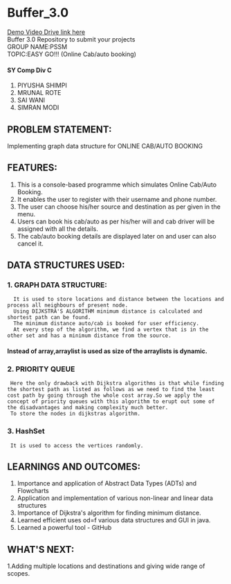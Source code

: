 # Buffer_3.0
[Demo Video Drive link here](https://drive.google.com/file/d/1YDGcsHOM3qkdxfk-IvaizHRmSJhwExVp/view?usp=sharing)\
Buffer 3.0 Repository to submit your projects\
GROUP NAME:PSSM\
TOPIC:EASY GO!!! (Online Cab/auto booking)
#### SY Comp Div C
1. PIYUSHA SHIMPI
2. MRUNAL ROTE
3. SAI WANI
4. SIMRAN MODI
## PROBLEM STATEMENT:
Implementing graph data structure for ONLINE CAB/AUTO BOOKING 
## FEATURES:
1. This is a console-based programme which simulates Online Cab/Auto Booking.
2. It enables the user to register with their username and phone number. 
3. The user can choose his/her source and destination as per given in the menu.
4. Users can book his cab/auto as per his/her will and cab driver will be assigned with all the details.
5. The cab/auto booking details are displayed later on and user can  also cancel it.
## DATA STRUCTURES USED:
 ### 1. GRAPH DATA STRUCTURE:
      It is used to store locations and distance between the locations and process all neighbours of present node.
      Using DIJKSTRA'S ALGORITHM minimum distance is calculated and shortest path can be found.
      The minimum distance auto/cab is booked for user efficiency. 
      At every step of the algorithm, we find a vertex that is in the other set and has a minimum distance from the source. 
#### Instead of array,arraylist is used as size of the arraylists is dynamic.
### 2. PRIORITY QUEUE
     Here the only drawback with Dijkstra algorithms is that while finding the shortest path as listed as follows as we need to find the least cost path by going through the whole cost array.So we apply the concept of priority queues with this algorithm to erupt out some of the disadvantages and making complexity much better.
     To store the nodes in dijkstras algorithm. 
### 3. HashSet
     It is used to access the vertices randomly. 

## LEARNINGS AND OUTCOMES:
1. Importance and application of Abstract Data Types (ADTs) and Flowcharts
2. Application and implementation of various non-linear and linear data structures
3. Importance of Dijkstra's algorithm for finding minimum distance.
4. Learned efficient uses od=f various data structures and GUI in java.
5. Learned a powerful tool - GitHub
## WHAT'S NEXT:
1.Adding multiple locations and destinations and giving wide range of scopes.


